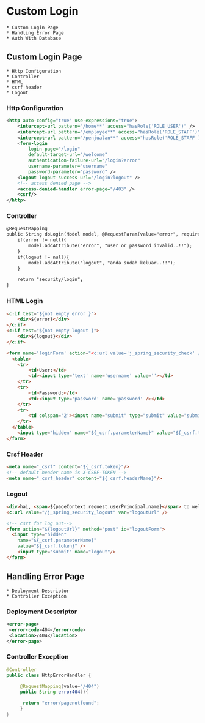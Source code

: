 # Custom Login
	* Custom Login Page
	* Handling Error Page
	* Auth With Database 
	
## Custom Login Page
	* Http Configuration 
	* Controller
	* HTML 
	* csrf header
	* Logout 
	
	
### Http Configuration
```xml
<http auto-config="true" use-expressions="true">	
	<intercept-url pattern="/home**" access="hasRole('ROLE_USER')" />
	<intercept-url pattern="/employee**" access="hasRole('ROLE_STAFF')"/>
	<intercept-url pattern="/penjualan**" access="hasRole('ROLE_STAFF')"/>
	<form-login
	    login-page="/login"
	    default-target-url="/welcome"
		authentication-failure-url="/login?error"
		username-parameter="username"
		password-parameter="password" />
	<logout logout-success-url="/login?logout" />
	<!-- access denied page -->
	<access-denied-handler error-page="/403" />
	<csrf/>
</http>
```

### Controller
```xml
@RequestMapping
public String doLogin(Model model, @RequestParam(value="error", required=false) String error, @RequestParam(value="logout", required=false) String logout){
	if(error != null){
		model.addAttribute("error", "user or password invalid..!!");
	} 
	if(logout != null){
		model.addAttribute("logout", "anda sudah keluar..!!");
	}

	return "security/login";
} 
```

### HTML Login 
```html
<c:if test="${not empty error }">
	<div>${error}</div>
</c:if>
<c:if test="${not empty logout }">
	<div>${logout}</div>
</c:if>

<form name='loginForm' action="<c:url value='j_spring_security_check' />" method='POST'>
  <table>
	<tr>
		<td>User:</td>
		<td><input type='text' name='username' value=''></td>
	</tr>
	<tr>
		<td>Password:</td>
		<td><input type='password' name='password' /></td>
	</tr>
	<tr>
		<td colspan='2'><input name="submit" type="submit" value="submit" /></td>
	</tr>
  </table>
	<input type="hidden" name="${_csrf.parameterName}" value="${_csrf.token}" />
</form>
```

### Crsf Header
```html
<meta name="_csrf" content="${_csrf.token}"/>
<!-- default header name is X-CSRF-TOKEN -->
<meta name="_csrf_header" content="${_csrf.headerName}"/>
```

### Logout
```html
<div>hai, <span>${pageContext.request.userPrincipal.name}</span> to welcome page..</div>
<c:url value="/j_spring_security_logout" var="logoutUrl" />

<!-- csrt for log out-->
<form action="${logoutUrl}" method="post" id="logoutForm">
  <input type="hidden"
	name="${_csrf.parameterName}"
	value="${_csrf.token}" />
	<input type="submit" name="logout"/>
</form>
```

## Handling Error Page
	* Deployment Descriptor 
	* Controller Exception
	
### Deployment Descriptor
```xml
<error-page>
 <error-code>404</error-code>
 <location>/404</location>
</error-page>
```

### Controller Exception	
```java
@Controller
public class HttpErrorHandler {

	 @RequestMapping(value="/404")
	 public String error404(){

	  return "error/pagenotfound";
	 }
}
```
	
